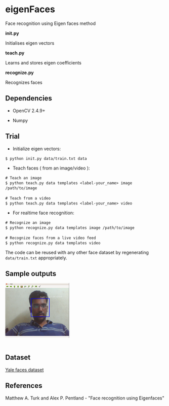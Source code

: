 # eigenFaces
Face recognition using Eigen faces method

**init.py**

Initialises eigen vectors

**teach.py**

Learns and stores eigen coefficients

**recognize.py**

Recognizes faces

## Dependencies

* OpenCV 2.4.9+

* Numpy

## Trial

* Initialize eigen vectors:

```
$ python init.py data/train.txt data
```

* Teach faces ( from an image/video ):

```
# Teach an image
$ python teach.py data templates <label-your_name> image /path/to/image

# Teach from a video
$ python teach.py data templates <label-your_name> video
```

* For realtime face recognition:

```
# Recognize an image
$ python recognize.py data templates image /path/to/image

# Recognize faces from a live video feed
$ python recognize.py data templates video
```

The code can be reused with any other face dataset by regenerating `data/train.txt` appropriately.

## Sample outputs

<img src = "https://raw.githubusercontent.com/Aravind-Suresh/eigenFaces/master/images/sample_outputs/1.png" width = "40%" />
<br><br>

## Dataset

[Yale faces dataset](http://vision.ucsd.edu/content/yale-face-database)


## References
Matthew A. Turk and Alex P. Pentland - "Face recognition using Eigenfaces"
